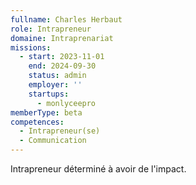 ```yaml
---
fullname: Charles Herbaut
role: Intrapreneur
domaine: Intraprenariat
missions:
  - start: 2023-11-01
    end: 2024-09-30
    status: admin
    employer: ''
    startups:
      - monlyceepro
memberType: beta
competences:
  - Intrapreneur(se)
  - Communication
---
```

Intrapreneur déterminé à avoir de l'impact.